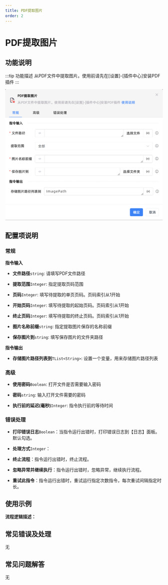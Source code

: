 ```yaml
---
title: PDF提取图片
order: 2
---
```


# PDF提取图片

## 功能说明

:::tip 功能描述
从PDF文件中提取图片。使用前请先在[设置]-[插件中心]安装PDF插件
:::

![PDF提取图片](../../../assets/PDF提取图片_command.png)

## 配置项说明

### 常规

**指令输入**

- **文件路径**`string`: 请填写PDF文件路径

- **提取范围**`Integer`: 指定提取页码范围

- **页码**`Integer`: 填写待提取的单页页码。页码索引从1开始

- **开始页码**`Integer`: 填写待提取的起始页码。页码索引从1开始

- **终止页码**`Integer`: 填写待提取的终止页码。页码索引从1开始

- **图片名称前缀**`string`: 指定提取图片保存的名称前缀

- **保存图片到**`string`: 填写保存图片的文件夹路径


**指令输出**

- **存储图片路径列表到**`TList<String>`: 设置一个变量，用来存储图片路径列表

### 高级

- **使用密码**`Boolean`: 打开文件是否需要输入密码

- **密码**`string`: 输入打开文件需要的密码

- **执行前的延迟(毫秒)**`Integer`: 指令执行前的等待时间

### 错误处理

- **打印错误日志**`Boolean`：当指令运行出错时，打印错误日志到【日志】面板。默认勾选。

- **处理方式**`Integer`：

 - **终止流程**：指令运行出错时，终止流程。

 - **忽略异常并继续执行**：指令运行出错时，忽略异常，继续执行流程。

 - **重试此指令**：指令运行出错时，重试运行指定次数指令，每次重试间隔指定时长。

## 使用示例

**流程逻辑描述：** 

## 常见错误及处理

无

## 常见问题解答

无

